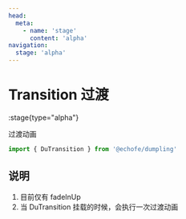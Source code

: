 ```yaml
---
head:
  meta:
    - name: 'stage'
      content: 'alpha'
navigation:
  stage: 'alpha'
---
```


# Transition 过渡

:stage{type="alpha"}

过渡动画

```ts
import { DuTransition } from '@echofe/dumpling'
```

## 说明

1. 目前仅有 fadeInUp
2. 当 DuTransition 挂载的时候，会执行一次过渡动画
